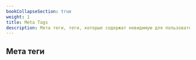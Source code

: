 ```yaml
---
bookCollapseSection: true
weight: 1
title: Meta Tags
description: Мета теги, теги, которые содержат невидимую для пользователя информацию. Техническую информацию о странице, которая помогает поисковым системам правильно усвоить содержимое страницы. 
---
```


## Мета теги